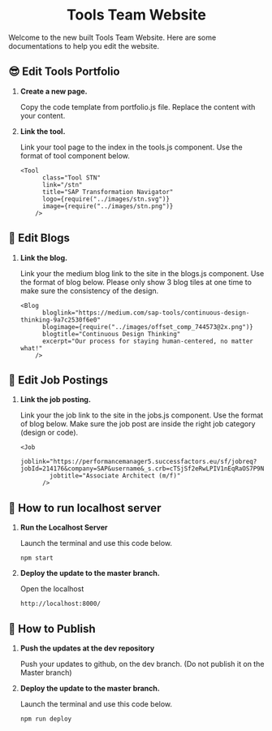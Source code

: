<h1 align="center">
  Tools Team Website
</h1>

Welcome to the new built Tools Team Website. Here are some documentations to help you edit the website.

## 😎 Edit Tools Portfolio

1.  **Create a new page.**

    Copy the code template from portfolio.js file. Replace the content with your content.

1.  **Link the tool.**

    Link your tool page to the index in the tools.js component. Use the format of tool component below.

    ```
    <Tool
          class="Tool STN"
          link="/stn"
          title="SAP Transformation Navigator"
          logo={require("../images/stn.svg")}
          image={require("../images/stn.png")}
        />
    ```

## 📖 Edit Blogs

1.  **Link the blog.**

    Link your the medium blog link to the site in the blogs.js component. Use the format of blog below. Please only show 3 blog tiles at one time to make sure the consistency of the design.

    ```
    <Blog
          bloglink="https://medium.com/sap-tools/continuous-design-thinking-9a7c2530f6e0"
          blogimage={require("../images/offset_comp_744573@2x.png")}
          blogtitle="Continuous Design Thinking"
          excerpt="Our process for staying human-centered, no matter what!"
        />
    ```

## 💼 Edit Job Postings

1.  **Link the job posting.**

    Link your the job link to the site in the jobs.js component. Use the format of blog below. Make sure the job post are inside the right job category (design or code).

    ```
    <Job
            joblink="https://performancemanager5.successfactors.eu/sf/jobreq?jobId=214176&company=SAP&username&_s.crb=cTSjSf2eRwLPIV1nEqRaOS7P9NE%253d"
            jobtitle="Associate Architect (m/f)"
          />
    ```

## 👀 How to run localhost server

1.  **Run the Localhost Server**

    Launch the terminal and use this code below.

    ```
    npm start
    ```

1.  **Deploy the update to the master branch.**

    Open the localhost

    ```
    http://localhost:8000/
    ```


## 🚀 How to Publish

1.  **Push the updates at the dev repository**

    Push your updates to github, on the dev branch. (Do not publish it on the Master branch)

1.  **Deploy the update to the master branch.**

    Launch the terminal and use this code below.

    ```
    npm run deploy
    ```
